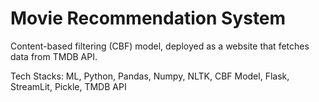# Movie Recommendation System

Content-based filtering (CBF) model, deployed as a website that fetches data from TMDB API.

Tech Stacks: ML, Python, Pandas, Numpy, NLTK, CBF Model, Flask, StreamLit, Pickle, TMDB API
